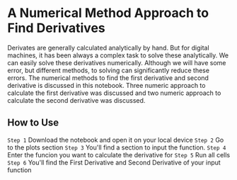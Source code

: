 # A Numerical Method Approach to Find Derivatives

Derivates are generally calculated analytically by hand. But for digital machines, it has been always a complex task to solve these analytically. We can easily solve these derivatives numerically. Although we will have some error, but different methods, to solving can significantly reduce these errors. The numerical methods to find the first derivative and second derivative is discussed in this notebook. Three numeric approach to calculate the first derivative was discussed and two numeric approach to calculate the second derivative was discussed. 

## How to Use

`Step 1` Download the notebook and open it on your local device
`Step 2` Go to the plots section
`Step 3` You'll find a section to input the function. 
`Step 4` Enter the funcion you want to calculate the derivative for
`Step 5` Run all cells
`Step 6` You'll find the First Derivative and Second Derivative of your input function
